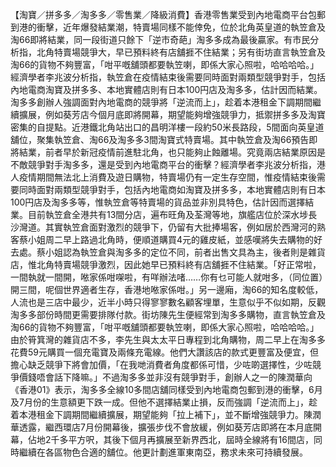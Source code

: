 【淘寶／拼多多／淘多多／零售業／降級消費】香港零售業受到內地電商平台包郵到港的衝擊，近年爆發結業潮，特賣場同樣不能倖免，位於北角英皇道的執笠倉及淘66即將結業，同一段街道只餘下「逆市奇葩」淘多多成為最後贏家。有市民分析指，北角特賣場競爭大，早已預料終有店舖捱不住結業；另有街坊直言執笠倉及淘66的貨物不夠豐富，「咁平嘅舖頭都要執笠喇，即係大家心照啦，哈哈哈哈。」經濟學者李兆波分析指，執笠倉在疫情結束後需要同時面對兩類型競爭對手，包括內地電商淘寶及拼多多、本地實體店則有日本100円店及淘多多，估計因而結業。淘多多創辦人強調面對內地電商的競爭將「逆流而上」，趁着本港租金下調期間繼續擴展，例如葵芳店今個月底即將開幕，期望能夠增強競爭力，抵禦拼多多及淘寶密集的自提點。近港鐵北角站出口的昌明洋樓一段約50米長路段，5間面向英皇道舖位，聚集執笠倉、淘66及淘多多3間淘寶式特賣場。其中執笠倉及淘66預告即將結業，前者早於新冠疫情前進駐北角，也只能夠止蝕離場。究竟兩店結業原因是不敵競爭對手淘多多，還是受到內地電商平台的衝擊？經濟學者李兆波分析指，港人疫情期間無法北上消費及遊日購物，特賣場仍有一定生存空間，惟疫情結束後需要同時面對兩類型競爭對手，包括內地電商如淘寶及拼多多，本地實體店則有日本100円店及淘多多等，惟執笠倉等特賣場的貨品並非別具特色，估計因而選擇結業。目前執笠倉全港共有13間分店，遍布旺角及荃灣等地，旗艦店位於深水埗長沙灣道。其實執笠倉面對激烈的競爭下，仍留有大批捧場客，例如居於西灣河的熟客蔡小姐周二早上路過北角時，便順道購買4元的雞皮紙，並感嘆將失去購物的好去處。蔡小姐認為執笠倉與淘多多的定位不同，前者出售文具為主，後者則是雜貨店，惟北角特賣場競爭激烈，因此她早已預料終有店舖捱不住結業。「好正常啦，一間執就一間開，𠵱家係咁㗎啦，有咩辦法啫……你有乜可能人就咁多，（同位置）開三間，呢個世界適者生存，香港地𠵱家係咁。」另一邊廂，淘66的知名度較低，人流也是三店中最少，近半小時只得寥寥數名顧客埋單，生意似乎不似如期，反觀淘多多部份時間更需要排隊付款。街坊陳先生便經常到淘多多購物，直言執笠倉及淘66的貨物不夠豐富，「咁平嘅舖頭都要執笠喇，即係大家心照啦，哈哈哈哈。」由於筲箕灣的雜貨店不多，李先生與太太平日專程到北角購物，周二早上在淘多多花費59元購買一個充電寶及兩條充電線。他們大讚該店的款式更豐富及便宜，但擔心缺乏競爭下將會加價，「在我哋消費者角度都係可惜，少咗啲選擇性，少咗競爭價錢唔會話下降嘛。」不過淘多多並非沒有競爭對手，創辦人之一的陳潤華向《香港01》表示，淘多多全線10多間店舖同樣受到內地電商包郵到港的衝擊，6月及7月份的生意額更下跌一成。但他不選擇結業止損，反而強調「逆流而上」，趁着本港租金下調期間繼續擴展，期望能夠「拉上補下」，並不斷增強競爭力。陳潤華透露，繼西環店7月份開幕後，擴張步伐不會放緩，例如葵芳店即將在本月底開幕，佔地2千多平方呎，其後下個月再擴展至新界西北，屆時全線將有16間店，同時繼續在各區物色合適的舖位。他更計劃進軍東南亞，務求未來可持續發展。